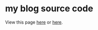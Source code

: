 # my blog source code

View this page [here](http://braingineer.github.io) or [here](http://latent.space).  
